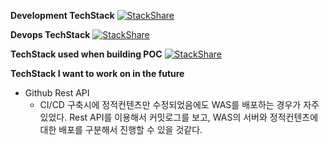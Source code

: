 
**Development TechStack**
[![StackShare](http://img.shields.io/badge/tech-stack-0690fa.svg?style=flat)](https://stackshare.io/songwonchang/gaebal)

**Devops TechStack**
[![StackShare](http://img.shields.io/badge/tech-stack-0690fa.svg?style=flat)](https://stackshare.io/songwonchang/devops)

**TechStack used when building POC**
[![StackShare](http://img.shields.io/badge/tech-stack-0690fa.svg?style=flat)](https://stackshare.io/songwonchang/poc)

**TechStack I want to work on in the future**
- Github Rest API 
  - CI/CD 구축시에 정적컨텐츠만 수정되었음에도 WAS를 배포하는 경우가 자주 있었다. Rest API를 이용해서 커밋로그를 보고, WAS의 서버와 정적컨텐츠에 대한 배포를 구분해서 진행할 수 있을 것같다.
 
